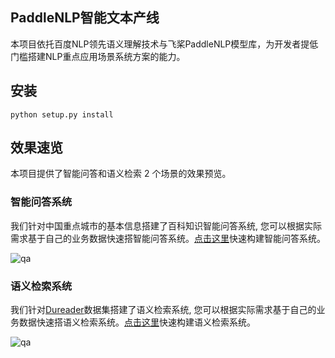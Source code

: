 ## PaddleNLP智能文本产线

本项目依托百度NLP领先语义理解技术与飞桨PaddleNLP模型库，为开发者提低门槛搭建NLP重点应用场景系统方案的能力。

## 安装
```script
python setup.py install
```


## 效果速览
本项目提供了智能问答和语义检索 2 个场景的效果预览。

### 智能问答系统
我们针对中国重点城市的基本信息搭建了百科知识智能问答系统, 您可以根据实际需求基于自己的业务数据快速搭智能问答系统。[点击这里](./examples/question-answering/)快速构建智能问答系统。

![qa](https://user-images.githubusercontent.com/40840292/167844657-a9d5a252-1bc3-4a70-9294-4ee02519bae2.gif)

### 语义检索系统
我们针对[Dureader](https://github.com/baidu/DuReader)数据集搭建了语义检索系统, 您可以根据实际需求基于自己的业务数据快速搭语义检索系统。[点击这里](./examples/semantic-search/)快速构建语义检索系统。

![qa](https://user-images.githubusercontent.com/40840292/167844657-a9d5a252-1bc3-4a70-9294-4ee02519bae2.gif)

